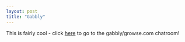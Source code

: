 ```yaml
---
layout: post
title: "Gabbly"
---
```

This is fairly cool - click [here][1] to go to the gabbly/growse.com chatroom!

   [1]: http://www.gabbly.com/www.growse.com/

